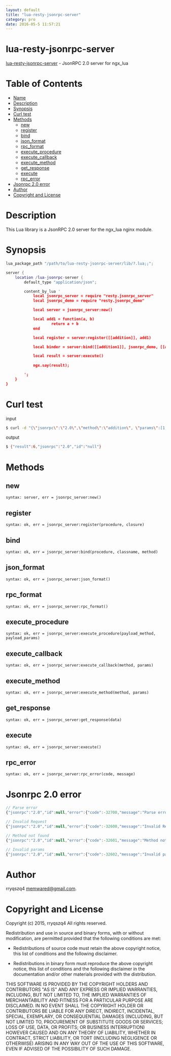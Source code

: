 ```yaml
---
layout: default
title: "lua-resty-jsonrpc-server"
category: pro
date: 2016-05-5 11:57:21
---
```


lua-resty-jsonrpc-server
========================

[lua-resty-jsonrpc-server](https://github.com/rryqszq4/lua-resty-jsonrpc-server) - JsonRPC 2.0 server for ngx_lua

Table of Contents
=================

* [Name](#lua-resty-jsonrpc-server)
* [Description](#description)
* [Synopsis](#synopsis)
* [Curl test](#curl-test)
* [Methods](#methods)
	* [new](#new)
	* [register](#register)
	* [bind](#bind)
	* [json_format](#jsonformat)
	* [rpc_format](#rpcformat)
	* [execute_procedure](#executeprocedure)
	* [execute_callback](#executecallback)
	* [execute_method](#executemethod)
	* [get_response](#getresponse)
	* [execute](#execute)
	* [rpc_error](#rpcerror)
* [Jsonrpc 2.0 error](#jsonrpc-20-error)
* [Author](#author)
* [Copyright and License](#copyright-and-license)


Description
===========

This Lua library is a JsonRPC 2.0 server for the ngx_lua nginx module.


Synopsis
========

```lua
lua_package_path "/path/to/lua-resty-jsonrpc-server/lib/?.lua;;";

server {
	location /lua-jsonrpc-server {
		default_type "application/json";

		content_by_lua '
	        local jsonrpc_server = require "resty.jsonrpc_server"
	        local jsonrpc_demo = require "resty.jsonrpc_demo"

	        local server = jsonrpc_server:new()

	        local add1 = function(a, b)
	                return a + b
	        end

	        local register = server:register([[addition]], add1)

	        local binder = server:bind([[addition1]], jsonrpc_demo, [[add1]])

	        local result = server:execute()
	        
	        ngx.say(result);

		';
	}
}

```

Curl test
=========

input

```sh
$ curl -d "{\"jsonrpc\":\"2.0\",\"method\":\"addition\", \"params\":[1,5]}" http://localhost/lua-jsonrpc-server
```

output

```sh
$ {"result":6,"jsonrpc":"2.0","id":"null"}
```

Methods
=======

new
---
`syntax: server, err = jsonrpc_server:new()`

register
--------
`syntax: ok, err = jsonrpc_server:register(procedure, closure)`

bind
----
`syntax: ok, err = jsonrpc_server:bind(procedure, classname, method)`

json_format
-----------
`syntax: ok, err = jsonrpc_server:json_format()`

rpc_format
----------
`syntax: ok, err = jsonrpc_server:rpc_format()`

execute_procedure
-----------------
`syntax: ok, err = jsonrpc_server:execute_procedure(payload_method, payload_params)`

execute_callback
----------------
`syntax: ok, err = jsonrpc_server:execute_callback(method, params)`

execute_method
--------------
`syntax: ok, err = jsonrpc_server:execute_method(method, params)`

get_response
------------
`syntax: ok, err = jsonrpc_server:get_response(data)`

execute
-------
`syntax: ok, err = jsonrpc_server:execute()`

rpc_error
---------
`syntax: ok, err = jsonrpc_server:rpc_error(code, message)`

Jsonrpc 2.0 error
=================

```javascript
// Parse error
{"jsonrpc":"2.0","id":null,"error":{"code":-32700,"message":"Parse error"}}

// Invalid Request
{"jsonrpc":"2.0","id":null,"error":{"code":-32600,"message":"Invalid Request"}}

// Method not found
{"jsonrpc":"2.0","id":null,"error":{"code":-32601,"message":"Method not found"}}

// Invalid params
{"jsonrpc":"2.0","id":null,"error":{"code":-32602,"message":"Invalid params"}}
```

Author
======

rryqszq4 <memwared@gmail.com>.

Copyright and License
=====================

Copyright (c) 2015, rryqszq4
All rights reserved.

Redistribution and use in source and binary forms, with or without
modification, are permitted provided that the following conditions are met:

* Redistributions of source code must retain the above copyright notice, this
  list of conditions and the following disclaimer.

* Redistributions in binary form must reproduce the above copyright notice,
  this list of conditions and the following disclaimer in the documentation
  and/or other materials provided with the distribution.

THIS SOFTWARE IS PROVIDED BY THE COPYRIGHT HOLDERS AND CONTRIBUTORS "AS IS"
AND ANY EXPRESS OR IMPLIED WARRANTIES, INCLUDING, BUT NOT LIMITED TO, THE
IMPLIED WARRANTIES OF MERCHANTABILITY AND FITNESS FOR A PARTICULAR PURPOSE ARE
DISCLAIMED. IN NO EVENT SHALL THE COPYRIGHT HOLDER OR CONTRIBUTORS BE LIABLE
FOR ANY DIRECT, INDIRECT, INCIDENTAL, SPECIAL, EXEMPLARY, OR CONSEQUENTIAL
DAMAGES (INCLUDING, BUT NOT LIMITED TO, PROCUREMENT OF SUBSTITUTE GOODS OR
SERVICES; LOSS OF USE, DATA, OR PROFITS; OR BUSINESS INTERRUPTION) HOWEVER
CAUSED AND ON ANY THEORY OF LIABILITY, WHETHER IN CONTRACT, STRICT LIABILITY,
OR TORT (INCLUDING NEGLIGENCE OR OTHERWISE) ARISING IN ANY WAY OUT OF THE USE
OF THIS SOFTWARE, EVEN IF ADVISED OF THE POSSIBILITY OF SUCH DAMAGE.

